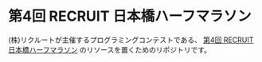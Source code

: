 # 第4回 RECRUIT 日本橋ハーフマラソン

(株)リクルートが主催するプログラミングコンテストである、 [第4回 RECRUIT 日本橋ハーフマラソン](https://atcoder.jp/contests/rcl-contest-2020-qual) のリソースを置くためのリポジトリです。

